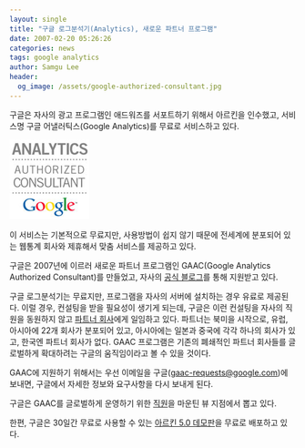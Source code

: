 ```yaml
---
layout: single
title: "구글 로그분석기(Analytics), 새로운 파트너 프로그램"
date: 2007-02-20 05:26:26
categories: news
tags: google analytics
author: Samgu Lee
header:
  og_image: /assets/google-authorized-consultant.jpg
---
```


구글은 자사의 광고 프로그램인 애드워즈를 서포트하기 위해서 아르킨을 인수했고, 서비스명 구글 어낼러틱스(Google Analytics)를 무료로 서비스하고 있다.

![구글의 새로운 구글 분석 전문가](/assets/google-authorized-consultant.jpg)

이 서비스는 기본적으로 무료지만, 사용방법이 쉽지 않기 때문에 전세계에 분포되어 있는 웹통계 회사와 제휴해서 맞춤 서비스를 제공하고 있다.

구글은 2007년에 이르러 새로운 파트너 프로그램인 GAAC(Google Analytics Authorized Consultant)를 만들었고, 자사의 [공식 블로그](http://analytics.blogspot.com/2007/02/help-wanted-gaac-partner-program.html)를 통해 지원받고 있다.

구글 로그분석기는 무료지만, 프로그램을 자사의 서버에 설치하는 경우 유료로 제공된다. 이럴 경우, 컨설팅을 받을 필요성이 생기게 되는데, 구글은 이런 컨설팅을 자사의 직원을 동원하지 않고 [파트너 회사](http://www.google.com/analytics/support_partner_provided.html)에게 일임하고 있다. 파트너는 북미을 시작으로, 유럽, 아시아에 22개 회사가 분포되어 있고, 아시아에는 일본과 중국에 각각 하나의 회사가 있고, 한국엔 파트너 회사가 없다. GAAC 프로그램은 기존의 폐쇄적인 파트너 회사들를 글로벌하게 확대하려는 구글의 움직임이라고 볼 수 있을 것이다.

GAAC에 지원하기 위해서는 우선 이메일을 구글(gaac-requests@google.com)에 보내면, 구글에서 자세한 정보와 요구사항을 다시 보내게 된다.

구글은 GAAC를 글로벌하게 운영하기 위한 [직원](http://www.google.com/support/jobs/bin/answer.py?answer=5654)을 마운틴 뷰 지점에서 뽑고 있다.

한편, 구글은 30일간 무료로 사용할 수 있는 [아르킨 5.0 데모판](http://www.google.com/analytics/urchin_downloads.html)을 무료로 배포하고 있다.
